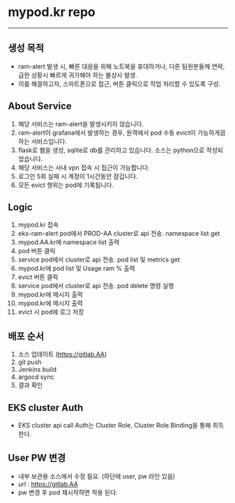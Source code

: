 # mypod.kr repo

---
## 생성 목적
- ram-alert 발생 시, 빠른 대응을 위해 노트북을 휴대하거나, 다른 팀원분들께 연락, 급한 상황시 빠르게 귀가해야 하는 불상사 발생.
- 이를 해결하고자, 스마트폰으로 접근, 버튼 클릭으로 작업 처리할 수 있도록 구성.


## About Service 
1. 해당 서비스는 ram-alert을 발생시키지 않습니다.
2. ram-alert이 grafana에서 발생하는 경우, 원격에서 pod 수동 evict이 가능하게끔 하는 서비스입니다.
3. flask로 웹을 생성, sqlite로 db를 관리하고 있습니다. 소스는 python으로 작성되었습니다.
4. 해당 서비스는 사내 vpn 접속 시 접근이 가능합니다.
5. 로그인 5회 실패 시 계정이 1시간동안 잠깁니다.
6. 모든 evict 행위는 pod에 기록됩니다.


## Logic
1. mypod.kr 접속 
2. eks-ram-alert pod에서 PROD-AA cluster로 api 전송. namespace list get
3. mypod.AA.kr에 namespace list 출력
4. pod 버튼 클릭
5. service pod에서 cluster로 api 전송. pod list 및 metrics get
6. mypod.kr에 pod list 및 Usage ram % 출력
6. evict 버튼 클릭
7. service pod에서 cluster로 api 전송. pod delete 명령 실행
8. mypod.kr에 메시지 출력
9. mypod.kr에 메시지 출력
10. evict 시 pod에 로그 저장



## 배포 순서
1. 소스 업데이트 (https://gitlab.AA)
2. git push
3. Jenkins build
4. argocd sync
5. 결과 확인


## EKS cluster Auth
- EKS cluster api call Auth는 Cluster Role, Cluster Role Binding을 통해 취득한다.

## User PW 변경
- 내부 보관용 소스에서 수정 필요. (하단에 user, pw 라인 있음) 
- url : https://gitlab.AA
- pw 변경 후 pod 재시작하면 적용 된다. 

